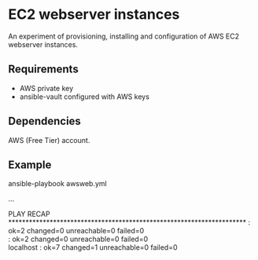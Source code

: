EC2 webserver instances
=======================

An experiment of provisioning, installing and configuration of AWS EC2 webserver instances.

Requirements
------------

- AWS private key
- ansible-vault configured with AWS keys

Dependencies
------------

AWS (Free Tier) account.

Example
------------

ansible-playbook awsweb.yml

...

PLAY RECAP *********************************************************************
<ip address>               : ok=2    changed=0    unreachable=0    failed=0   
<ip address>               : ok=2    changed=0    unreachable=0    failed=0   
localhost                  : ok=7    changed=1    unreachable=0    failed=0   

